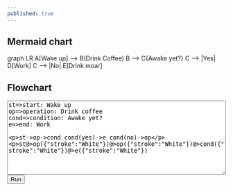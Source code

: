 ```yaml
---
published: true
---
```

## Mermaid chart

<div class="mermaid">
  graph LR
  A[Wake up] --> B(Drink Coffee)
	B --> C{Awake yet?}
	C --> |Yes| D[Work]
	C --> |No| E[Drink moar]
</div>

## Flowchart
<body>
<div><textarea id="code" style="width: 100%;" rows="11">
st=>start: Wake up
op=>operation: Drink coffee
cond=>condition: Awake yet?
e=>end: Work

st->op->cond
cond(yes)->e
cond(no)->op
  
st@>op({"stroke":"White"})@>op({"stroke":"White"})@>cond({"stroke":"White"})@>e({"stroke":"White"})
</textarea></div>
        <div><button id="run" type="button">Run</button></div>
        <div id="canvas"></div>
</body>